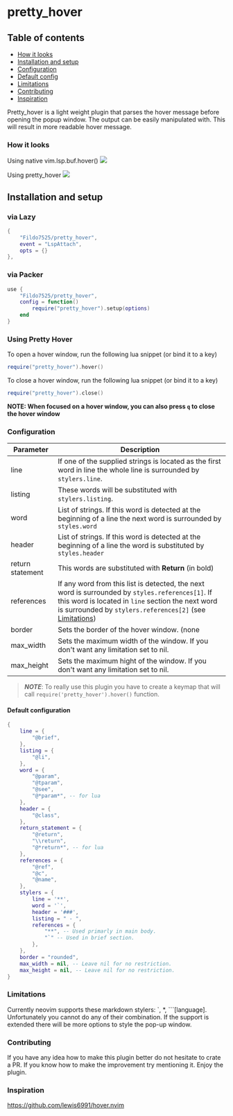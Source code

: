 # pretty_hover

## Table of contents

 - [How it looks](#how-it-looks)
 - [Installation and setup](#installation-and-setup)
 - [Configuration](#configuration)
 - [Default config](#default-configuration)
 - [Limitations](#limitations)
 - [Contributing](#contributing)
 - [Inspiration](#inspiration)

Pretty_hover is a light weight plugin that parses the hover message before opening the popup window.
The output can be easily manipulated with. This will result in more readable hover message.

### How it looks

Using native vim.lsp.buf.hover()
<img src="https://user-images.githubusercontent.com/59179935/230844931-49fdd776-2bf1-4017-8f08-fe4ac900c7c8.png">

Using pretty_hover
<img src="https://user-images.githubusercontent.com/59179935/230844929-fde11267-9b4f-4560-92e0-55cef8f2d457.png">

## Installation and setup

### via Lazy
```lua
{
	"Fildo7525/pretty_hover",
	event = "LspAttach",
	opts = {}
},
```

### via Packer
```lua
use {
	"Fildo7525/pretty_hover",
	config = function()
		require("pretty_hover").setup(options)
	end
}
```

### Using Pretty Hover
To open a hover window, run the following lua snippet (or bind it to a key)
```lua
require("pretty_hover").hover()
```

To close a hover window, run the following lua snippet (or bind it to a key)
```lua
require("pretty_hover").close()
```
**NOTE: When focused on a hover window, you can also press `q` to close the hover window**

### Configuration

| Parameter        | Description    |
|----------------- | -------------- |
| line             | If one of the supplied strings is located as the first word in line the whole line is surrounded by `stylers.line`. |
| listing          | These words will be substituted with `stylers.listing`. |
| word             | List of strings. If this word is detected at the beginning of a line the next word is surrounded by `styles.word` |
| header           | List of strings. If this word is detected at the beginning of a line the word is substituted by `styles.header` |
| return statement | This words are substituted with **Return** (in bold) |
| references       | If any word from this list is detected, the next word is surrounded by `styles.references[1]`. If this word is located in `line` section the next word is surrounded by `stylers.references[2]` (see [Limitations](#limitations)) |
| border           | Sets the border of the hover window. (none|single|double|rounded|solid|shadow). |
| max_width        | Sets the maximum width of the window. If you don't want any limitation set to nil. |
| max_height       | Sets the maximum hight of the window. If you don't want any limitation set to nil. |

> _**NOTE**_: To really use this plugin you have to create a keymap that will call `require('pretty_hover').hover()` function.

#### Default configuration

```lua
{
	line = {
		"@brief",
	},
	listing = {
		"@li",
	},
	word = {
		"@param",
		"@tparam",
		"@see",
		"@*param*", -- for lua
	},
	header = {
		"@class",
	},
	return_statement = {
		"@return",
		"\\return",
		"@*return*", -- for lua
	},
	references = {
		"@ref",
		"@c",
		"@name",
	},
	stylers = {
		line = '**',
		word = '`',
		header = '###',
		listing = " - ",
		references = {
			"**", -- Used primarly in main body.
			"`" -- Used in brief section.
		},
	},
	border = "rounded",
	max_width = nil, -- Leave nil for no restriction.
	max_height = nil, -- Leave nil for no restriction.
}
```

### Limitations

Currently neovim supports these markdown stylers: \`, \*, \`\`\`[language]. Unfortunately you cannot do any
of their combination. If the support is extended there will be more options to style the pop-up window.

### Contributing

If you have any idea how to make this plugin better do not hesitate to crate a PR. If you know how
to make the improvement try mentioning it. Enjoy the plugin.

### Inspiration

https://github.com/lewis6991/hover.nvim
